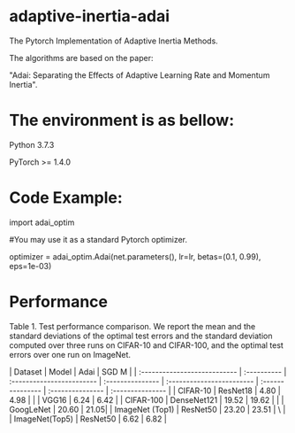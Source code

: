 # adaptive-inertia-adai

The Pytorch Implementation of Adaptive Inertia Methods. 

The algorithms are based on the paper:  

"Adai: Separating the Effects of Adaptive Learning Rate and Momentum Inertia".


# The environment is as bellow:

Python 3.7.3 

PyTorch >= 1.4.0


# Code Example: 

import adai_optim

#You may use it as a standard Pytorch optimizer.

optimizer = adai_optim.Adai(net.parameters(), lr=lr, betas=(0.1, 0.99), eps=1e-03)


# Performance

Table 1. Test performance comparison. We report the mean and the standard deviations of the optimal test errors and the standard deviation computed over three runs on CIFAR-10 and CIFAR-100, and the optimal test errors over one run on ImageNet.

| Dataset                      | Model       | Adai                      | SGD M            | 
| :--------------------------- | :---------- | :------------------------ | :--------------- | :------------------------ | :--------------- | :--------------- | :--------------- |
| CIFAR-10                     | ResNet18    | 4.80 | 4.98  | 
|                              | VGG16       | 6.24  | 6.42  | 
| CIFAR-100                    | DenseNet121 | 19.52 | 19.62 | 
|                              | GoogLeNet   | 20.60 | 21.05| 
| ImageNet <span>(Top1)</span> | ResNet50    | 23.20        | 23.51       | \      |
| ImageNet<span>(Top5)</span>  | ResNet50    | 6.62     | 6.82         | 
